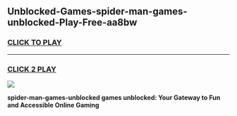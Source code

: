 
## Unblocked-Games-spider-man-games-unblocked-Play-Free-aa8bw
<h3>
<a href="https://premium76.site?title=spider-man-games-unblocked&ref=23A">CLICK TO PLAY</a></h3>
<hr>

<h3>
<a href="https://premium76.site?title=spider-man-games-unblocked&ref=23A">CLICK 2 PLAY</a>
  
</h3>

<a href="https://premium76.site?title=spider-man-games-unblocked&ref=23A"><img src="https://clearcache.store/games.png"></a>


**spider-man-games-unblocked games unblocked: Your Gateway to Fun and Accessible Online Gaming**
